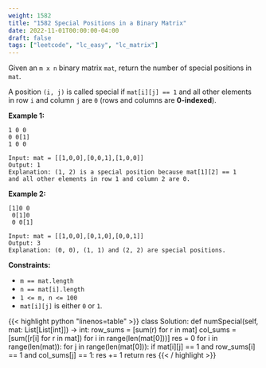 ```yaml
---
weight: 1582
title: "1582 Special Positions in a Binary Matrix"
date: 2022-11-01T00:00:00-04:00
draft: false
tags: ["leetcode", "lc_easy", "lc_matrix"]
---
```


Given an `m x n` binary matrix `mat`, return the number of special positions in `mat`.

A position `(i, j)` is called special if `mat[i][j] == 1` and all other elements in row `i` and column `j` are `0` (rows and columns are **0-indexed**).

**Example 1:**
```
1 0 0
0 0[1]
1 0 0

Input: mat = [[1,0,0],[0,0,1],[1,0,0]]
Output: 1
Explanation: (1, 2) is a special position because mat[1][2] == 1
and all other elements in row 1 and column 2 are 0.
```
**Example 2:**
```
[1]0 0
 0[1]0
 0 0[1]

Input: mat = [[1,0,0],[0,1,0],[0,0,1]]
Output: 3
Explanation: (0, 0), (1, 1) and (2, 2) are special positions.
```

**Constraints:**
- `m == mat.length`
- `n == mat[i].length`
- `1 <= m, n <= 100`
- `mat[i][j]` is either `0` or `1`.

<div class="tabs"></div>
<div class="tab-content">
<div id="python" class="lang">
{{< highlight python "linenos=table" >}}
class Solution:
    def numSpecial(self, mat: List[List[int]]) -> int:
        row_sums = [sum(r) for r in mat]
        col_sums = [sum([r[i] for r in mat]) for i in range(len(mat[0]))]
        res = 0
        for i in range(len(mat)):
            for j in range(len(mat[0])):
                if mat[i][j] == 1 and row_sums[i] == 1 and col_sums[j] == 1:
                    res += 1
        return res
{{< / highlight >}}
</div>
</div>
